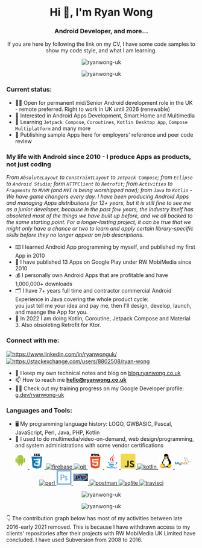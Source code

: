 <h1 align="center">Hi 👋, I'm Ryan Wong</h1>
<h3 align="center">Android Developer, and more...</h3>
<p align="center">If you are here by following the link on my CV, I have some code samples to show my code style, and what I am learning.</p>
<p align="center"><img src="https://komarev.com/ghpvc/?username=ryanwong-uk&label=Profile%20views&color=b40e6f&style=flat" alt="ryanwong-uk" /></p>
<p align="center"><img src="https://github-readme-streak-stats.herokuapp.com/?user=ryanwong-uk&theme=dark" alt="ryanwong-uk" /></p>

<h3 align="left">Current status:</h3>

- 🧑‍💻 Open for permanent mid/Senior Android development role in the UK - remote preferred. Right to work in UK until 2026 (renewable)
- 👀 Interested in Android Apps Development, Smart Home and Multimedia
- 🌱 Learning `Jetpack Compose`, `Coroutines`, `Kotlin Desktop App`, `Compose Multiplatform` and many more
- 📝 Publishing sample Apps here for employers' reference and peer code review

<h3 align="left">My life with Android since 2010 - I produce Apps as products, not just coding</h3>

*From `AbsoluteLayout` to `ConstraintLayout` to `Jetpack Compose`; from `Eclipse` to `Android Studio`; form `HTTPClient` to `Retrofit`; from `Activities` to `Fragments` to `MVVM` (and `MVI` is being worshipped now); from `Java` to `Kotlin` - We have game changers every day. I have been producing Android Apps and managing Apps distributions for 12+ years, but it is still fine to see me as a junior developer, because in the past few years, the industry itself has obsoleted most of the things we have built up before, and we all backed to the same starting point. For a longer-lasting project, it can be true that we might only have a chance or two to learn and apply certain library-specific skills before they no longer appear on job descriptions.*
- ⌨️ I learned Android App programming by myself, and published my first App in 2010
- 📱 I have published 13 Apps on Google Play under RW MobiMedia since 2010
- 💰 I personally own Android Apps that are profitable and have 1,000,000+ downloads
- 🗂 I have 7+ years full time and contractor commercial Android Experience in Java covering the whole product cycle:<br/>you just tell me your idea and pay me, then I'll design, develop, launch, and maange the App for you.
- 🔦 In 2022 I am doing Kotlin, Coroutine, Jetpack Compose and Material 3. Also obsoleting Retrofit for Ktor.

<h3 align="left">Connect with me:</h3>

<p align="left">
<a href="https://linkedin.com/in/https://www.linkedin.com/in/ryanwonguk/" target="blank"><img align="center" src="https://raw.githubusercontent.com/rahuldkjain/github-profile-readme-generator/master/src/images/icons/Social/linked-in-alt.svg" alt="https://www.linkedin.com/in/ryanwonguk/" height="30" width="40" /></a>
<a href="https://stackoverflow.com/users/6578176/ryan-wong" target="blank"><img align="center" src="https://raw.githubusercontent.com/rahuldkjain/github-profile-readme-generator/master/src/images/icons/Social/stack-overflow.svg" alt="https://stackexchange.com/users/8802508/ryan-wong" height="30" width="40" /></a>
</p>

- 📝 I keep my own technical notes and blog on [blog.ryanwong.co.uk](https://blog.ryanwong.co.uk/)
- 📫 How to reach me **hello@ryanwong.co.uk**
- 🧑‍💻 Check out my training progress on my Google Developer profile: [g.dev/ryanwong-uk](https://g.dev/ryanwong-uk)

<h3 align="left">Languages and Tools:</h3>

- 🖥 My programming language history: LOGO, GWBASIC, Pascal, JavaScript, Perl, Java, PHP, Kotlin 
- 💼 I used to do multimedia/video-on-demand, web design/programming, and system administrations with some vendor certifications

<p align="center"><a href="https://developer.android.com" target="_blank" rel="noreferrer"><img src="https://raw.githubusercontent.com/devicons/devicon/master/icons/android/android-original-wordmark.svg" alt="android" width="40" height="40"/> </a> <a href="https://www.w3schools.com/css/" target="_blank" rel="noreferrer"> <img src="https://raw.githubusercontent.com/devicons/devicon/master/icons/css3/css3-original-wordmark.svg" alt="css3" width="40" height="40"/> </a> <a href="https://firebase.google.com/" target="_blank" rel="noreferrer"> <img src="https://www.vectorlogo.zone/logos/firebase/firebase-icon.svg" alt="firebase" width="40" height="40"/> </a> <a href="https://git-scm.com/" target="_blank" rel="noreferrer"> <img src="https://www.vectorlogo.zone/logos/git-scm/git-scm-icon.svg" alt="git" width="40" height="40"/> </a> <a href="https://www.w3.org/html/" target="_blank" rel="noreferrer"> <img src="https://raw.githubusercontent.com/devicons/devicon/master/icons/html5/html5-original-wordmark.svg" alt="html5" width="40" height="40"/> </a> <a href="https://www.java.com" target="_blank" rel="noreferrer"> <img src="https://raw.githubusercontent.com/devicons/devicon/master/icons/java/java-original.svg" alt="java" width="40" height="40"/> </a> <a href="https://developer.mozilla.org/en-US/docs/Web/JavaScript" target="_blank" rel="noreferrer"> <img src="https://raw.githubusercontent.com/devicons/devicon/master/icons/javascript/javascript-original.svg" alt="javascript" width="40" height="40"/> </a> <a href="https://kotlinlang.org" target="_blank" rel="noreferrer"> <img src="https://www.vectorlogo.zone/logos/kotlinlang/kotlinlang-icon.svg" alt="kotlin" width="40" height="40"/> </a> <a href="https://www.linux.org/" target="_blank" rel="noreferrer"> <img src="https://raw.githubusercontent.com/devicons/devicon/master/icons/linux/linux-original.svg" alt="linux" width="40" height="40"/> </a> <a href="https://www.mysql.com/" target="_blank" rel="noreferrer"> <img src="https://raw.githubusercontent.com/devicons/devicon/master/icons/mysql/mysql-original-wordmark.svg" alt="mysql" width="40" height="40"/> </a> <a href="https://www.perl.org/" target="_blank" rel="noreferrer"> <img src="https://api.iconify.design/logos-perl.svg" alt="perl" width="40" height="40"/> </a> <a href="https://www.photoshop.com/en" target="_blank" rel="noreferrer"> <img src="https://raw.githubusercontent.com/devicons/devicon/master/icons/photoshop/photoshop-line.svg" alt="photoshop" width="40" height="40"/> </a> <a href="https://www.php.net" target="_blank" rel="noreferrer"> <img src="https://raw.githubusercontent.com/devicons/devicon/master/icons/php/php-original.svg" alt="php" width="40" height="40"/> </a> <a href="https://postman.com" target="_blank" rel="noreferrer"> <img src="https://www.vectorlogo.zone/logos/getpostman/getpostman-icon.svg" alt="postman" width="40" height="40"/> </a> <a href="https://www.sqlite.org/" target="_blank" rel="noreferrer"> <img src="https://www.vectorlogo.zone/logos/sqlite/sqlite-icon.svg" alt="sqlite" width="40" height="40"/> </a> <a href="https://travis-ci.org" target="_blank" rel="noreferrer"> <img src="https://www.vectorlogo.zone/logos/travis-ci/travis-ci-icon.svg" alt="travisci" width="40" height="40"/> </a> </p>
<p align="center"><img src="https://github-readme-stats.vercel.app/api/top-langs?username=ryanwong-uk&show_icons=true&locale=en&layout=compact" alt="ryanwong-uk" /></p>

<p align="center"><img src="https://github-readme-stats.vercel.app/api?username=ryanwong-uk&show_icons=true&theme=dark&locale=en" alt="ryanwong-uk" /> </p>

👇 The contribution graph below has most of my activities between late 2016-early 2021 removed. 
This is because I have withdrawn access to my clients' repositories after their projects with RW MobiMedia UK Limited have concluded.
I have used Subversion from 2008 to 2016.

<!---
ryanwong-uk/ryanwong-uk is a ✨ special ✨ repository because its `README.md` (this file) appears on your GitHub profile.
You can click the Preview link to take a look at your changes.
--->
